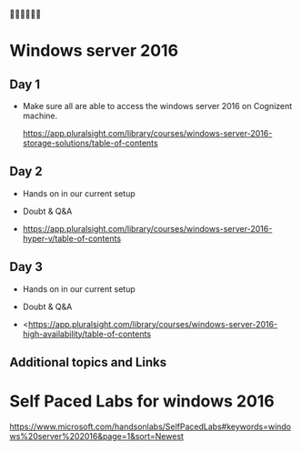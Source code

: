  :construction::construction::construction::construction::construction::construction:
 
# Windows server 2016

## Day 1

* Make sure all are able to access the windows server 2016 on Cognizent machine.

  <https://app.pluralsight.com/library/courses/windows-server-2016-storage-solutions/table-of-contents>
     

## Day 2

 * Hands on in our current setup
 * Doubt & Q&A

 * <https://app.pluralsight.com/library/courses/windows-server-2016-hyper-v/table-of-contents>
 
 
 ## Day 3

 * Hands on in our current setup
 * Doubt & Q&A

 * <https://app.pluralsight.com/library/courses/windows-server-2016-high-availability/table-of-contents
 >
 
 ## Additional topics and Links
 
 # Self Paced Labs for windows 2016
 
<https://www.microsoft.com/handsonlabs/SelfPacedLabs#keywords=windows%20server%202016&page=1&sort=Newest>
 


        
